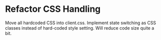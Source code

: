 # Refactor CSS Handling

Move all hardcoded CSS into client.css. Implement state switching as
CSS classes instead of hard-coded style setting. Will reduce code size
quite a bit.
